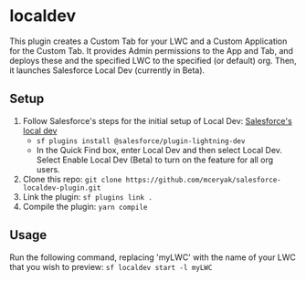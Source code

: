 # localdev
This plugin creates a Custom Tab for your LWC and a Custom Application for the Custom Tab. It provides Admin permissions to the App and Tab, and deploys these and the specified LWC to the specified (or default) org. Then, it launches Salesforce Local Dev (currently in Beta).

## Setup

1. Follow Salesforce's steps for the initial setup of Local Dev: [Salesforce's local dev](https://developer.salesforce.com/docs/platform/lwc/guide/get-started-test-components.html)
   - `sf plugins install @salesforce/plugin-lightning-dev`
   - In the Quick Find box, enter Local Dev and then select Local Dev. Select Enable Local Dev (Beta) to turn on the feature for all org users.
2. Clone this repo: `git clone https://github.com/mceryak/salesforce-localdev-plugin.git`
3. Link the plugin: `sf plugins link .`
4. Compile the plugin: `yarn compile`

## Usage

Run the following command, replacing 'myLWC' with the name of your LWC that you wish to preview: `sf localdev start -l myLWC`
